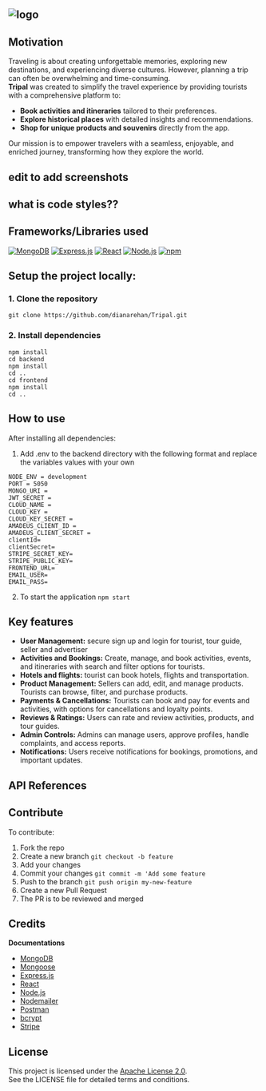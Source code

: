  ![logo](https://github.com/user-attachments/assets/2d83d299-a3b9-4a42-a6f0-091d3e7add52)
--------
## Motivation  
Traveling is about creating unforgettable memories, exploring new destinations, and experiencing diverse cultures. However, planning a trip can often be overwhelming and time-consuming.  
**Tripal** was created to simplify the travel experience by providing tourists with a comprehensive platform to:  
- **Book activities and itineraries** tailored to their preferences.  
- **Explore historical places** with detailed insights and recommendations.  
- **Shop for unique products and souvenirs** directly from the app.
  
Our mission is to empower travelers with a seamless, enjoyable, and enriched journey, transforming how they explore the world.  

## edit to add screenshots

## what is code styles??

## Frameworks/Libraries used
[![MongoDB][MongoDB]][MongoDB-url]
[![Express.js][Express.js]][Express-url]
[![React][React.js]][React-url]
[![Node.js][Node.js]][Node-url]
[![npm][npm]][npm-url]

## Setup the project locally:
### 1. Clone the repository
```
git clone https://github.com/dianarehan/Tripal.git
```
### 2. Install dependencies
```
npm install
cd backend
npm install
cd ..
cd frontend
npm install
cd ..
```

## How to use 
After installing all dependencies:
1. Add .env to the backend directory with the following format and replace the variables values with your own
```
NODE_ENV = development
PORT = 5050
MONGO_URI =
JWT_SECRET =
CLOUD_NAME = 
CLOUD_KEY =
CLOUD_KEY_SECRET =
AMADEUS_CLIENT_ID =
AMADEUS_CLIENT_SECRET =
clientId=
clientSecret=
STRIPE_SECRET_KEY=
STRIPE_PUBLIC_KEY=
FRONTEND_URL=
EMAIL_USER=
EMAIL_PASS=
```
2. To start the application
    ```npm start```

## Key features
* **User Management:** secure sign up and login for tourist, tour guide, seller and advertiser
* **Activities and Bookings:** Create, manage, and book activities, events, and itineraries with search and filter options for tourists.
* **Hotels and flights:** tourist can book hotels, flights and transportation.
* **Product Management:** Sellers can add, edit, and manage products. Tourists can browse, filter, and purchase products.
* **Payments & Cancellations:** Tourists can book and pay for events and activities, with options for cancellations and loyalty points.
* **Reviews & Ratings:** Users can rate and review activities, products, and tour guides.
* **Admin Controls:** Admins can manage users, approve profiles, handle complaints, and access reports.
* **Notifications:** Users receive notifications for bookings, promotions, and important updates.

##  API References


## Contribute
To contribute:
1. Fork the repo
2. Create a new branch ```git checkout -b feature```
3. Add your changes
4. Commit your changes ```git commit -m 'Add some feature```
5. Push to the branch ```git push origin my-new-feature```
6. Create a new Pull Request
7. The PR is to be reviewed and merged

## Credits
**Documentations**
- [MongoDB](https://www.mongodb.com/docs/) 
- [Mongoose](https://mongoosejs.com/docs/)
- [Express.js](https://expressjs.com/)
- [React](https://react.dev/)
- [Node.js](https://nodejs.org/)
- [Nodemailer](https://nodemailer.com/about/)
- [Postman](https://www.postman.com/)
- [bcrypt](https://www.npmjs.com/package/bcrypt)
- [Stripe](https://stripe.com/docs)
  
## License

This project is licensed under the [Apache License 2.0](https://www.apache.org/licenses/LICENSE-2.0).  
See the LICENSE file for detailed terms and conditions.


[React.js]: https://img.shields.io/badge/React-20232A?style=for-the-badge&logo=react&logoColor=61DAFB
[React-url]: https://reactjs.org/

[Node.js]: https://img.shields.io/badge/Node.js-43853D?style=for-the-badge&logo=node.js&logoColor=white
[Node-url]: https://nodejs.org/

[Express.js]: https://img.shields.io/badge/Express.js-404D59?style=for-the-badge
[Express-url]: https://expressjs.com/

[MongoDB]: https://img.shields.io/badge/MongoDB-4EA94B?style=for-the-badge&logo=mongodb&logoColor=white
[MongoDB-url]: https://www.mongodb.com/

[npm]: https://img.shields.io/badge/npm-8C150D?style=for-the-badge&logo=npm&logoColor=white
[npm-url]: https://www.npmjs.com/
